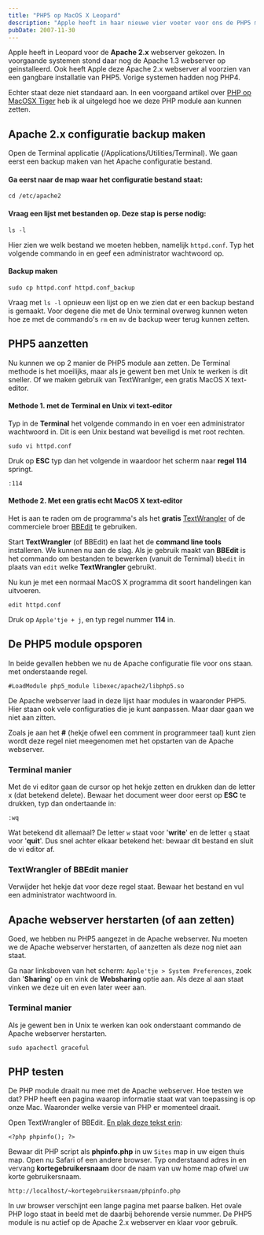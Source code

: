 ```yaml
---
title: "PHP5 op MacOS X Leopard"
description: "Apple heeft in haar nieuwe vier voeter voor ons de PHP5 module al voor geinstalleerd. Deze gaan we met 1 terminal commando aanzetten."
pubDate: 2007-11-30
---
```


Apple heeft in Leopard voor de **Apache 2.x** webserver gekozen. In voorgaande systemen stond daar nog de Apache 1.3 webserver op geinstalleerd. Ook heeft Apple deze Apache 2.x webserver al voorzien van een gangbare installatie van PHP5. Vorige systemen hadden nog PHP4.

Echter staat deze niet standaard aan. In een voorgaand artikel over [PHP op MacOSX Tiger](http://www.atlantisdesign.nl/artikel/php5-op-macosx-tiger) heb ik al uitgelegd hoe we deze PHP module aan kunnen zetten.

## Apache 2.x configuratie backup maken

Open de Terminal applicatie (/Applications/Utilities/Terminal). We gaan eerst een backup maken van het Apache configuratie bestand.

#### Ga eerst naar de map waar het configuratie bestand staat:

	cd /etc/apache2

#### Vraag een lijst met bestanden op. Deze stap is perse nodig:

	ls -l

Hier zien we welk bestand we moeten hebben, namelijk `httpd.conf`. Typ het volgende commando in en geef een administrator wachtwoord op.

#### Backup maken

	sudo cp httpd.conf httpd.conf_backup

Vraag met `ls -l` opnieuw een lijst op en we zien dat er een backup bestand is gemaakt. Voor degene die met de Unix terminal overweg kunnen weten hoe ze met de commando's `rm` en `mv` de backup weer terug kunnen zetten.

## PHP5 aanzetten

Nu kunnen we op 2 manier de PHP5 module aan zetten. De Terminal methode is het moeilijks, maar als je gewent ben met Unix te werken is dit sneller. Of we maken gebruik van TextWranlger, een gratis MacOS X text-editor.

#### Methode 1. met de Terminal en Unix vi text-editor

Typ in de **Terminal** het volgende commando in en voer een administrator wachtwoord in. Dit is een Unix bestand wat beveiligd is met root rechten.

	sudo vi httpd.conf

Druk op **ESC** typ dan het volgende in waardoor het scherm naar **regel 114** springt.

	:114

#### Methode 2. Met een gratis echt MacOS X text-editor

Het is aan te raden om de programma's als het **gratis** [TextWrangler](http://www.barebones.com/products/textwrangler/) of de commerciele broer [BBEdit](http://www.barebones.com/products/bbedit/index.shtml) te gebruiken.

Start **TextWrangler** (of BBEdit) en laat het de **command line tools** installeren. We kunnen nu aan de slag. Als je gebruik maakt van **BBEdit** is het commando om bestanden te bewerken (vanuit de Ternimal) `bbedit` in plaats van `edit` welke **TextWrangler** gebruikt.

Nu kun je met een normaal MacOS X programma dit soort handelingen kan uitvoeren.

	edit httpd.conf

Druk op `Apple'tje + j`, en typ regel nummer **114** in.

## De PHP5 module opsporen

In beide gevallen hebben we nu de Apache configuratie file voor ons staan. met onderstaande regel.

	#LoadModule php5_module libexec/apache2/libphp5.so

De Apache webserver laad in deze lijst haar modules in waaronder PHP5. Hier staan ook vele configuraties die je kunt aanpassen. Maar daar gaan we niet aan zitten.

Zoals je aan het **#** (hekje ofwel een comment in programmeer taal) kunt zien wordt deze regel niet meegenomen met het opstarten van de Apache webserver.

### Terminal manier

Met de vi editor gaan de cursor op het hekje zetten en drukken dan de letter x (dat betekend delete). Bewaar het document weer door eerst op **ESC** te drukken, typ dan ondertaande in:

	:wq

Wat betekend dit allemaal? De letter `w` staat voor '**write**' en de letter `q` staat voor '**quit**'. Dus snel achter elkaar betekend het: bewaar dit bestand en sluit de vi editor af.

### TextWrangler of BBEdit manier

Verwijder het hekje dat voor deze regel staat. Bewaar het bestand en vul een administrator wachtwoord in.

## Apache webserver herstarten (of aan zetten)

Goed, we hebben nu PHP5 aangezet in de Apache webserver. Nu moeten we de Apache webserver herstarten, of aanzetten als deze nog niet aan staat.

Ga naar linksboven van het scherm: `Apple'tje > System Preferences`, zoek dan '**Sharing**' op en vink de **Websharing** optie aan. Als deze al aan staat vinken we deze uit en even later weer aan.

### Terminal manier

Als je gewent ben in Unix te werken kan ook onderstaant commando de Apache webserver herstarten.

	sudo apachectl graceful

## PHP testen

De PHP module draait nu mee met de Apache webserver. Hoe testen we dat? PHP heeft een pagina waarop informatie staat wat van toepassing is op onze Mac. Waaronder welke versie van PHP er momenteel draait.

Open TextWrangler of BBEdit. [En plak deze tekst erin](http://www.atlantisdesign.nl/public/phpinfo.txt):

	<?php phpinfo(); ?>

Bewaar dit PHP script als **phpinfo.php** in uw `Sites` map in uw eigen thuis map. Open nu Safari of een andere browser. Typ onderstaand adres in en vervang **kortegebruikersnaam** door de naam van uw home map ofwel uw korte gebruikersnaam.

	http://localhost/~kortegebruikersnaam/phpinfo.php

In uw browser verschijnt een lange pagina met paarse balken. Het ovale PHP logo staat in beeld met de daarbij behorende versie nummer. De PHP5 module is nu actief op de Apache 2.x webserver en klaar voor gebruik.